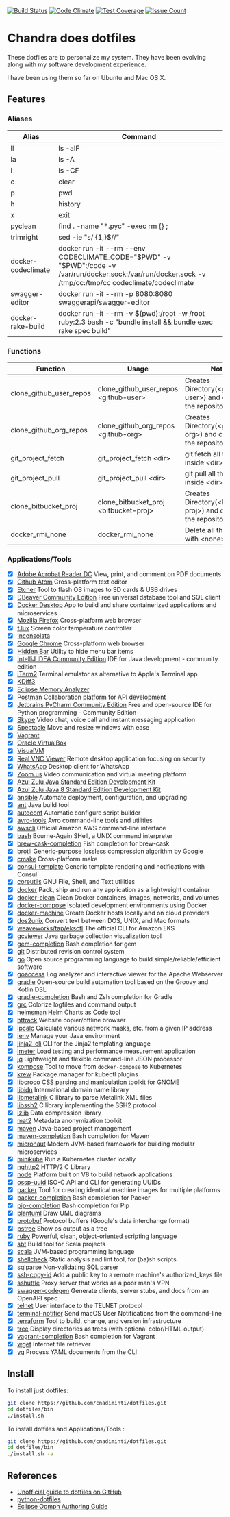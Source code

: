 [![Build Status](https://cloud.drone.io/api/badges/cnadiminti/dotfiles/status.svg)](https://cloud.drone.io/cnadiminti/dotfiles)
[![Code Climate](https://codeclimate.com/github/cnadiminti/dotfiles/badges/gpa.svg)](https://codeclimate.com/github/cnadiminti/dotfiles)
[![Test Coverage](https://codeclimate.com/github/cnadiminti/dotfiles/badges/coverage.svg)](https://codeclimate.com/github/cnadiminti/dotfiles/coverage)
[![Issue Count](https://codeclimate.com/github/cnadiminti/dotfiles/badges/issue_count.svg)](https://codeclimate.com/github/cnadiminti/dotfiles)

# Chandra does dotfiles

These dotfiles are to personalize my system.
They have been evolving along with my software development experience.

I have been using them so far on Ubuntu and Mac OS X.

## Features

### Aliases

| Alias | Command |
|-------|---------|
| ll | ls -alF|
| la | ls -A |
| l | ls -CF |
| c | clear |
| p | pwd |
| h | history|
| x | exit|
| pyclean | find . -name "*.pyc" -exec rm {} \;|
| trimright | sed -ie "s/ \{1,\}$//"|
| docker-codeclimate | docker run -it --rm --env CODECLIMATE_CODE="$PWD" -v "$PWD":/code -v /var/run/docker.sock:/var/run/docker.sock -v /tmp/cc:/tmp/cc codeclimate/codeclimate|
| swagger-editor | docker run -it --rm -p 8080:8080 swaggerapi/swagger-editor|
| docker-rake-build | docker run -it --rm -v $(pwd):/root -w /root ruby:2.3 bash -c "bundle install &&  bundle exec rake spec build"|

### Functions

| Function | Usage | Notes |
|----------|-------|-------|
| clone_github_user_repos | clone_github_user_repos \<github-user\> | Creates Directory(\<github-user\>) and clones all the repositories |
| clone_github_org_repos | clone_github_org_repos \<github-org\> | Creates Directory(\<github-org\>) and clones all the repositories |
| git_project_fetch | git_project_fetch \<dir\>| git fetch all the repos inside \<dir\> |
| git_project_pull | git_project_pull \<dir\>| git pull all the repos inside \<dir\> |
| clone_bitbucket_proj | clone_bitbucket_proj \<bitbucket-proj\> | Creates Directory(\<bitbucket-proj\>) and clones all the repositories |
| docker_rmi_none | docker_rmi_none | Delete all the images with \<none\> tag |

### Applications/Tools

- [x] [Adobe Acrobat Reader DC](https://acrobat.adobe.com/us/en/acrobat/pdf-reader.html) View, print, and comment on PDF documents
- [x] [Github Atom](https://atom.io/) Cross-platform text editor
- [x] [Etcher](https://balena.io/etcher) Tool to flash OS images to SD cards & USB drives
- [x] [DBeaver Community Edition](https://dbeaver.io/) Free universal database tool and SQL client
- [x] [Docker Desktop](https://www.docker.com/products/docker-desktop) App to build and share containerized applications and microservices
- [x] [Mozilla Firefox](https://www.mozilla.org/firefox/) Cross-platform web browser
- [x] [f.lux](https://justgetflux.com/) Screen color temperature controller
- [x] [Inconsolata](https://fonts.google.com/specimen/Inconsolata) 
- [x] [Google Chrome](https://www.google.com/chrome/) Cross-platform web browser
- [x] [Hidden Bar](https://github.com/dwarvesf/hidden/) Utility to hide menu bar items
- [x] [IntelliJ IDEA Community Edition](https://www.jetbrains.com/idea/) IDE for Java development - community edition
- [x] [iTerm2](https://www.iterm2.com/) Terminal emulator as alternative to Apple's Terminal app
- [x] [KDiff3](https://invent.kde.org/sdk/kdiff3) 
- [x] [Eclipse Memory Analyzer](https://www.eclipse.org/mat/) 
- [x] [Postman](https://www.postman.com/) Collaboration platform for API development
- [x] [Jetbrains PyCharm Community Edition](https://www.jetbrains.com/pycharm/) Free and open-source IDE for Python programming - Community Edition
- [x] [Skype](https://www.skype.com/) Video chat, voice call and instant messaging application
- [x] [Spectacle](https://www.spectacleapp.com/) Move and resize windows with ease
- [x] [Vagrant](https://www.vagrantup.com/) 
- [x] [Oracle VirtualBox](https://www.virtualbox.org/) 
- [x] [VisualVM](https://visualvm.github.io/) 
- [x] [Real VNC Viewer](https://www.realvnc.com/) Remote desktop application focusing on security
- [x] [WhatsApp](https://www.whatsapp.com/) Desktop client for WhatsApp
- [x] [Zoom.us](https://www.zoom.us/) Video communication and virtual meeting platform
- [x] [Azul Zulu Java Standard Edition Development Kit](https://www.azul.com/downloads/zulu/zulu-mac/) 
- [x] [Azul Zulu Java 8 Standard Edition Development Kit](https://www.azul.com/downloads/zulu/zulu-mac/) 
- [x] [ansible](https://www.ansible.com/) Automate deployment, configuration, and upgrading
- [x] [ant](https://ant.apache.org/) Java build tool
- [x] [autoconf](https://www.gnu.org/software/autoconf) Automatic configure script builder
- [x] [avro-tools](https://avro.apache.org/) Avro command-line tools and utilities
- [x] [awscli](https://aws.amazon.com/cli/) Official Amazon AWS command-line interface
- [x] [bash](https://www.gnu.org/software/bash/) Bourne-Again SHell, a UNIX command interpreter
- [x] [brew-cask-completion](https://github.com/xyb/homebrew-cask-completion) Fish completion for brew-cask
- [x] [brotli](https://github.com/google/brotli) Generic-purpose lossless compression algorithm by Google
- [x] [cmake](https://www.cmake.org/) Cross-platform make
- [x] [consul-template](https://github.com/hashicorp/consul-template) Generic template rendering and notifications with Consul
- [x] [coreutils](https://www.gnu.org/software/coreutils) GNU File, Shell, and Text utilities
- [x] [docker](https://www.docker.com/) Pack, ship and run any application as a lightweight container
- [x] [docker-clean](https://github.com/ZZROTDesign/docker-clean) Clean Docker containers, images, networks, and volumes
- [x] [docker-compose](https://docs.docker.com/compose/) Isolated development environments using Docker
- [x] [docker-machine](https://docs.docker.com/machine) Create Docker hosts locally and on cloud providers
- [x] [dos2unix](https://waterlan.home.xs4all.nl/dos2unix.html) Convert text between DOS, UNIX, and Mac formats
- [x] [weaveworks/tap/eksctl](https://eksctl.io/) The official CLI for Amazon EKS
- [x] [gcviewer](https://github.com/chewiebug/GCViewer) Java garbage collection visualization tool
- [x] [gem-completion](https://github.com/mernen/completion-ruby) Bash completion for gem
- [x] [git](https://git-scm.com) Distributed revision control system
- [x] [go](https://golang.org) Open source programming language to build simple/reliable/efficient software
- [x] [goaccess](https://goaccess.io/) Log analyzer and interactive viewer for the Apache Webserver
- [x] [gradle](https://www.gradle.org/) Open-source build automation tool based on the Groovy and Kotlin DSL
- [x] [gradle-completion](https://gradle.org/) Bash and Zsh completion for Gradle
- [x] [grc](https://korpus.juls.savba.sk/~garabik/software/grc.html) Colorize logfiles and command output
- [x] [helmsman](https://github.com/Praqma/helmsman) Helm Charts as Code tool
- [x] [httrack](https://www.httrack.com/) Website copier/offline browser
- [x] [ipcalc](http://jodies.de/ipcalc) Calculate various network masks, etc. from a given IP address
- [x] [jenv](https://www.jenv.be/) Manage your Java environment
- [x] [jinja2-cli](https://github.com/mattrobenolt/jinja2-cli) CLI for the Jinja2 templating language
- [x] [jmeter](https://jmeter.apache.org/) Load testing and performance measurement application
- [x] [jq](https://stedolan.github.io/jq/) Lightweight and flexible command-line JSON processor
- [x] [kompose](https://kompose.io/) Tool to move from `docker-compose` to Kubernetes
- [x] [krew](https://sigs.k8s.io/krew/) Package manager for kubectl plugins
- [x] [libcroco](https://gitlab.gnome.org/GNOME/libcroco) CSS parsing and manipulation toolkit for GNOME
- [x] [libidn](https://www.gnu.org/software/libidn/) International domain name library
- [x] [libmetalink](https://launchpad.net/libmetalink/) C library to parse Metalink XML files
- [x] [libssh2](https://libssh2.org/) C library implementing the SSH2 protocol
- [x] [lzlib](https://www.nongnu.org/lzip/lzlib.html) Data compression library
- [x] [mat2](https://0xacab.org/jvoisin/mat2) Metadata anonymization toolkit
- [x] [maven](https://maven.apache.org/) Java-based project management
- [x] [maven-completion](https://github.com/juven/maven-bash-completion) Bash completion for Maven
- [x] [micronaut](https://micronaut.io/) Modern JVM-based framework for building modular microservices
- [x] [minikube](https://minikube.sigs.k8s.io/) Run a Kubernetes cluster locally
- [x] [nghttp2](https://nghttp2.org/) HTTP/2 C Library
- [x] [node](https://nodejs.org/) Platform built on V8 to build network applications
- [x] [ossp-uuid](https://web.archive.org/web/www.ossp.org/pkg/lib/uuid/) ISO-C API and CLI for generating UUIDs
- [x] [packer](https://packer.io) Tool for creating identical machine images for multiple platforms
- [x] [packer-completion](https://github.com/mrolli/packer-bash-completion) Bash completion for Packer
- [x] [pip-completion](https://github.com/ekalinin/pip-bash-completion) Bash completion for Pip
- [x] [plantuml](https://plantuml.com/) Draw UML diagrams
- [x] [protobuf](https://github.com/protocolbuffers/protobuf/) Protocol buffers (Google's data interchange format)
- [x] [pstree](http://www.thp.uni-duisburg.de/pstree/) Show ps output as a tree
- [x] [ruby](https://www.ruby-lang.org/) Powerful, clean, object-oriented scripting language
- [x] [sbt](https://www.scala-sbt.org/) Build tool for Scala projects
- [x] [scala](https://www.scala-lang.org/) JVM-based programming language
- [x] [shellcheck](https://www.shellcheck.net/) Static analysis and lint tool, for (ba)sh scripts
- [x] [sqlparse](https://github.com/andialbrecht/sqlparse) Non-validating SQL parser
- [x] [ssh-copy-id](https://www.openssh.com/) Add a public key to a remote machine's authorized_keys file
- [x] [sshuttle](https://github.com/sshuttle/sshuttle) Proxy server that works as a poor man's VPN
- [x] [swagger-codegen](https://swagger.io/swagger-codegen/) Generate clients, server stubs, and docs from an OpenAPI spec
- [x] [telnet](https://opensource.apple.com/) User interface to the TELNET protocol
- [x] [terminal-notifier](https://github.com/julienXX/terminal-notifier) Send macOS User Notifications from the command-line
- [x] [terraform](https://www.terraform.io/) Tool to build, change, and version infrastructure
- [x] [tree](http://mama.indstate.edu/users/ice/tree/) Display directories as trees (with optional color/HTML output)
- [x] [vagrant-completion](https://github.com/hashicorp/vagrant) Bash completion for Vagrant
- [x] [wget](https://www.gnu.org/software/wget/) Internet file retriever
- [x] [yq](https://github.com/mikefarah/yq) Process YAML documents from the CLI

## Install

To install just dotfiles:

```sh
git clone https://github.com/cnadiminti/dotfiles.git
cd dotfiles/bin
./install.sh
```

To install dotfiles and Applications/Tools :

```sh
git clone https://github.com/cnadiminti/dotfiles.git
cd dotfiles/bin
./install.sh -a
```

## References

- [Unofficial guide to dotfiles on GitHub](https://dotfiles.github.io)
- [python-dotfiles](https://github.com/shanx/python-dotfiles)
- [Eclipse Oomph Authoring Guide](https://wiki.eclipse.org/Eclipse_Oomph_Authoring)
